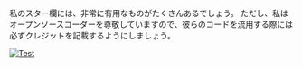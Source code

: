 私のスター欄には、非常に有用なものがたくさんあるでしょう。
ただし、私はオープンソースコーダーを尊敬していますので、彼らのコードを流用する際には必ずクレジットを記載するようにしましょう。

[![Test](https://github-readme-stats.vercel.app/api/wakatime?username=voidpro&layout=compact)](https://wakatime.com/@voidpro)<br>
